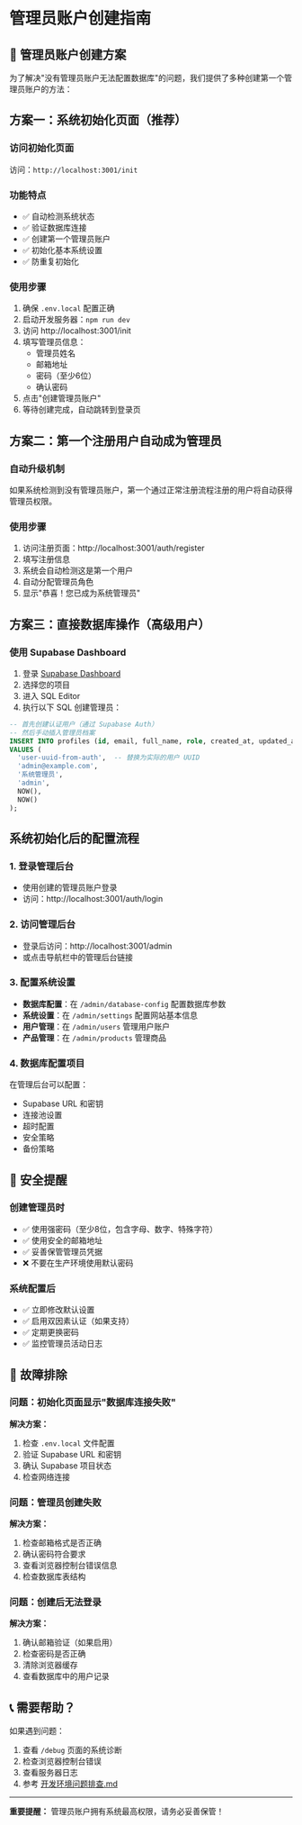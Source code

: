 # 管理员账户创建指南

## 🔐 管理员账户创建方案

为了解决"没有管理员账户无法配置数据库"的问题，我们提供了多种创建第一个管理员账户的方法：

## 方案一：系统初始化页面（推荐）

### 访问初始化页面
访问：`http://localhost:3001/init`

### 功能特点
- ✅ 自动检测系统状态
- ✅ 验证数据库连接
- ✅ 创建第一个管理员账户
- ✅ 初始化基本系统设置
- ✅ 防重复初始化

### 使用步骤
1. 确保 `.env.local` 配置正确
2. 启动开发服务器：`npm run dev`
3. 访问 http://localhost:3001/init
4. 填写管理员信息：
   - 管理员姓名
   - 邮箱地址
   - 密码（至少6位）
   - 确认密码
5. 点击"创建管理员账户"
6. 等待创建完成，自动跳转到登录页

## 方案二：第一个注册用户自动成为管理员

### 自动升级机制
如果系统检测到没有管理员账户，第一个通过正常注册流程注册的用户将自动获得管理员权限。

### 使用步骤
1. 访问注册页面：http://localhost:3001/auth/register
2. 填写注册信息
3. 系统会自动检测这是第一个用户
4. 自动分配管理员角色
5. 显示"恭喜！您已成为系统管理员"

## 方案三：直接数据库操作（高级用户）

### 使用 Supabase Dashboard
1. 登录 [Supabase Dashboard](https://supabase.com/dashboard)
2. 选择您的项目
3. 进入 SQL Editor
4. 执行以下 SQL 创建管理员：

```sql
-- 首先创建认证用户（通过 Supabase Auth）
-- 然后手动插入管理员档案
INSERT INTO profiles (id, email, full_name, role, created_at, updated_at)
VALUES (
  'user-uuid-from-auth',  -- 替换为实际的用户 UUID
  'admin@example.com',
  '系统管理员',
  'admin',
  NOW(),
  NOW()
);
```

## 系统初始化后的配置流程

### 1. 登录管理后台
- 使用创建的管理员账户登录
- 访问：http://localhost:3001/auth/login

### 2. 访问管理后台
- 登录后访问：http://localhost:3001/admin
- 或点击导航栏中的管理后台链接

### 3. 配置系统设置
- **数据库配置**：在 `/admin/database-config` 配置数据库参数
- **系统设置**：在 `/admin/settings` 配置网站基本信息
- **用户管理**：在 `/admin/users` 管理用户账户
- **产品管理**：在 `/admin/products` 管理商品

### 4. 数据库配置项目
在管理后台可以配置：
- Supabase URL 和密钥
- 连接池设置
- 超时配置
- 安全策略
- 备份策略

## 🚨 安全提醒

### 创建管理员时
- ✅ 使用强密码（至少8位，包含字母、数字、特殊字符）
- ✅ 使用安全的邮箱地址
- ✅ 妥善保管管理员凭据
- ❌ 不要在生产环境使用默认密码

### 系统配置后
- ✅ 立即修改默认设置
- ✅ 启用双因素认证（如果支持）
- ✅ 定期更换密码
- ✅ 监控管理员活动日志

## 🔧 故障排除

### 问题：初始化页面显示"数据库连接失败"
**解决方案：**
1. 检查 `.env.local` 文件配置
2. 验证 Supabase URL 和密钥
3. 确认 Supabase 项目状态
4. 检查网络连接

### 问题：管理员创建失败
**解决方案：**
1. 检查邮箱格式是否正确
2. 确认密码符合要求
3. 查看浏览器控制台错误信息
4. 检查数据库表结构

### 问题：创建后无法登录
**解决方案：**
1. 确认邮箱验证（如果启用）
2. 检查密码是否正确
3. 清除浏览器缓存
4. 查看数据库中的用户记录

## 📞 需要帮助？

如果遇到问题：
1. 查看 `/debug` 页面的系统诊断
2. 检查浏览器控制台错误
3. 查看服务器日志
4. 参考 [开发环境问题排查.md](./开发环境问题排查.md)

---

**重要提醒：** 管理员账户拥有系统最高权限，请务必妥善保管！ 
